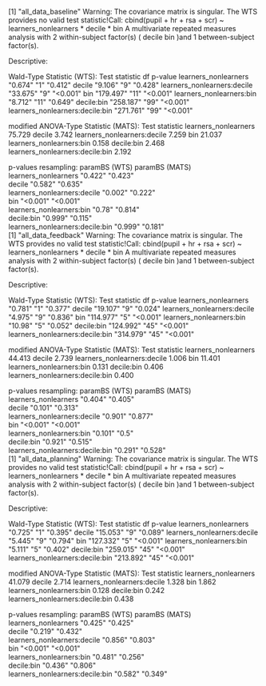 [1] "all_data_baseline"
Warning: The covariance matrix is singular. The WTS provides no valid test statistic!Call: 
cbind(pupil + hr + rsa + scr) ~ learners_nonlearners * decile * 
    bin
A multivariate repeated measures analysis with  2 within-subject factor(s) ( decile bin )and  1 between-subject factor(s). 

Descriptive:

Wald-Type Statistic (WTS):
                                Test statistic df   p-value 
learners_nonlearners            "0.674"        "1"  "0.412" 
decile                          "9.106"        "9"  "0.428" 
learners_nonlearners:decile     "33.675"       "9"  "<0.001"
bin                             "179.497"      "11" "<0.001"
learners_nonlearners:bin        "8.712"        "11" "0.649" 
decile:bin                      "258.187"      "99" "<0.001"
learners_nonlearners:decile:bin "271.761"      "99" "<0.001"

modified ANOVA-Type Statistic (MATS):
                                Test statistic
learners_nonlearners                    75.729
decile                                   3.742
learners_nonlearners:decile              7.259
bin                                     21.037
learners_nonlearners:bin                 0.158
decile:bin                               2.468
learners_nonlearners:decile:bin          2.192

p-values resampling:
                                paramBS (WTS) paramBS (MATS)
learners_nonlearners            "0.422"       "0.423"       
decile                          "0.582"       "0.635"       
learners_nonlearners:decile     "0.002"       "0.222"       
bin                             "<0.001"      "<0.001"      
learners_nonlearners:bin        "0.78"        "0.814"       
decile:bin                      "0.999"       "0.115"       
learners_nonlearners:decile:bin "0.999"       "0.181"       
[1] "all_data_feedback"
Warning: The covariance matrix is singular. The WTS provides no valid test statistic!Call: 
cbind(pupil + hr + rsa + scr) ~ learners_nonlearners * decile * 
    bin
A multivariate repeated measures analysis with  2 within-subject factor(s) ( decile bin )and  1 between-subject factor(s). 

Descriptive:

Wald-Type Statistic (WTS):
                                Test statistic df   p-value 
learners_nonlearners            "0.781"        "1"  "0.377" 
decile                          "19.107"       "9"  "0.024" 
learners_nonlearners:decile     "4.975"        "9"  "0.836" 
bin                             "114.977"      "5"  "<0.001"
learners_nonlearners:bin        "10.98"        "5"  "0.052" 
decile:bin                      "124.992"      "45" "<0.001"
learners_nonlearners:decile:bin "314.979"      "45" "<0.001"

modified ANOVA-Type Statistic (MATS):
                                Test statistic
learners_nonlearners                    44.413
decile                                   2.739
learners_nonlearners:decile              1.006
bin                                     11.401
learners_nonlearners:bin                 0.131
decile:bin                               0.406
learners_nonlearners:decile:bin          0.400

p-values resampling:
                                paramBS (WTS) paramBS (MATS)
learners_nonlearners            "0.404"       "0.405"       
decile                          "0.101"       "0.313"       
learners_nonlearners:decile     "0.901"       "0.877"       
bin                             "<0.001"      "<0.001"      
learners_nonlearners:bin        "0.101"       "0.5"         
decile:bin                      "0.921"       "0.515"       
learners_nonlearners:decile:bin "0.291"       "0.528"       
[1] "all_data_planning"
Warning: The covariance matrix is singular. The WTS provides no valid test statistic!Call: 
cbind(pupil + hr + rsa + scr) ~ learners_nonlearners * decile * 
    bin
A multivariate repeated measures analysis with  2 within-subject factor(s) ( decile bin )and  1 between-subject factor(s). 

Descriptive:

Wald-Type Statistic (WTS):
                                Test statistic df   p-value 
learners_nonlearners            "0.725"        "1"  "0.395" 
decile                          "15.053"       "9"  "0.089" 
learners_nonlearners:decile     "5.445"        "9"  "0.794" 
bin                             "127.332"      "5"  "<0.001"
learners_nonlearners:bin        "5.111"        "5"  "0.402" 
decile:bin                      "259.015"      "45" "<0.001"
learners_nonlearners:decile:bin "213.892"      "45" "<0.001"

modified ANOVA-Type Statistic (MATS):
                                Test statistic
learners_nonlearners                    41.079
decile                                   2.714
learners_nonlearners:decile              1.328
bin                                      1.862
learners_nonlearners:bin                 0.128
decile:bin                               0.242
learners_nonlearners:decile:bin          0.438

p-values resampling:
                                paramBS (WTS) paramBS (MATS)
learners_nonlearners            "0.425"       "0.425"       
decile                          "0.219"       "0.432"       
learners_nonlearners:decile     "0.856"       "0.803"       
bin                             "<0.001"      "<0.001"      
learners_nonlearners:bin        "0.481"       "0.256"       
decile:bin                      "0.436"       "0.806"       
learners_nonlearners:decile:bin "0.582"       "0.349" 